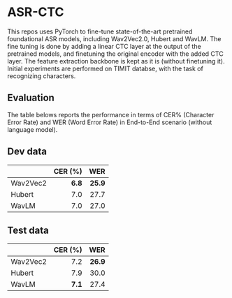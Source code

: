 # ASR-CTC
This repos uses PyTorch to fine-tune state-of-the-art pretrained foundational ASR models, including Wav2Vec2.0, Hubert and WavLM.
The fine tuning is done by adding a linear CTC layer at the output of the pretrained models, and finetuning the original encoder
with the added CTC layer. The feature extraction backbone is kept as it is (without finetuning it).
Initial experiments are performed on TIMIT databse, with the task of recognizing characters.

## Evaluation

The table belows reports the performance in terms of CER% (Character Error Rate) and WER (Word Error Rate) in End-to-End scenario (without language model).

## Dev data

|       | CER (%)  |  WER |
|:------|--------:|--------:|
| Wav2Vec2 | **6.8** | **25.9** |
| Hubert  | 7.0 | 27.7 |
| WavLM | 7.0 | 27.0 |


## Test data

|       | CER (%)  |  WER |
|:------|--------:|--------:|
| Wav2Vec2 | 7.2 | **26.9** |
| Hubert  | 7.9 | 30.0 |
| WavLM | **7.1** | 27.4 |

